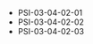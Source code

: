 <!--
    ATTENTION: This file was generated via gradle!
               Do NOT manually edit this file! Any such changes will be overwritten!
-->
* PSI-03-04-02-01
* PSI-03-04-02-02
* PSI-03-04-02-03
